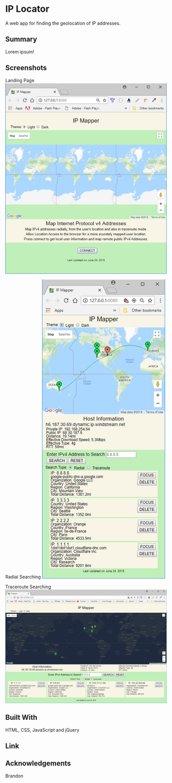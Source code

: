 # IP Locator
A web app for finding the geolocation of IP addresses.
## Summary
Lorem ipsum!
## Screenshots
Landing Page
![Landing Page](images/screenshots/ip-mapper-start.jpg)

Radial Searching
![Radial Searching](images/screenshots/ip-mapper-radial.jpg)

Traceroute Searching
![Traceroute Searching](images/screenshots/ip-mapper-traceroute.jpg)
## Built With
HTML, CSS, JavaScript and jQuery
## Link

## Acknowledgements
Brandon 
